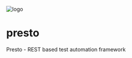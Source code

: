 ![logo](https://user-images.githubusercontent.com/19194931/124039227-e5699f80-d9d8-11eb-824e-c7e895f16853.png)
# presto
Presto - REST based test automation framework
